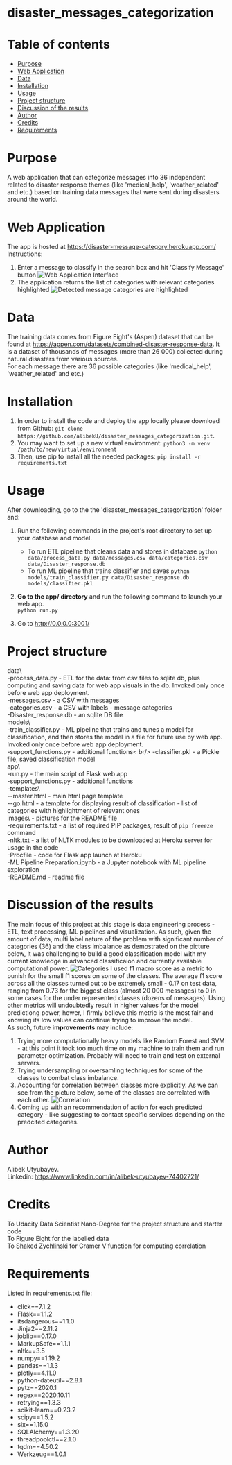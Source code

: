 # disaster_messages_categorization

# Table of contents
- [Purpose](#purpose)
- [Web Application](#web-application)
- [Data](#data)
- [Installation](#installation)
- [Usage](#usage)
- [Project structure](#project-structure)
- [Discussion of the results](#discussion-of-the-results)
- [Author](#author)
- [Credits](#credits)
- [Requirements](#requirements)


# Purpose
A web application that can categorize messages into 36 independent related to disaster response themes (like 'medical_help', 'weather_related' and etc.) based on training data messages that were sent during disasters around the world.

# Web Application
The app is hosted at https://disaster-message-category.herokuapp.com/ 
<br/>
Instructions:
1. Enter a message to classify in the search box and hit 'Classify Message' button 
![Web Application Interface](images/screenshot1.png)
2. The application returns the list of categories with relevant categories highlighted
![Detected message categories are highlighted](images/screenshot2.png)


# Data
The training data comes from Figure Eight's (Aspen) dataset that can be found at https://appen.com/datasets/combined-disaster-response-data. It is a dataset of thousands of messages (more than 26 000) collected during natural disasters from various sources.<br/>
For each message there are 36 possible categories (like 'medical_help', 'weather_related' and etc.)

# Installation
1. In order to install the code and deploy the app locally please download from Github: `git clone https://github.com/alibekU/disaster_messages_categorization.git`.
2. You may want to set up a new virtual environment: `python3 -m venv /path/to/new/virtual/environment` 
3. Then, use pip to install all the needed packages: `pip install -r requirements.txt`

# Usage
After downloading, go to the the 'disaster_messages_categorization' folder and:
1. Run the following commands in the project's root directory to set up your database and model.

    - To run ETL pipeline that cleans data and stores in database
        `python data/process_data.py data/messages.csv data/categories.csv data/Disaster_response.db`
    - To run ML pipeline that trains classifier and saves
        `python models/train_classifier.py data/Disaster_response.db models/classifier.pkl`

2. **Go to the app/ directory** and run the following command to launch your web app.<br/>
    `python run.py`

3. Go to http://0.0.0.0:3001/

# Project structure 
data\ <br/>
-process_data.py - ETL for the data: from csv files to sqlite db, plus computing and saving data for web app visuals in the db. Invoked only once before web app deployment. <br/>
-messages.csv - a CSV with messages <br/>
-categories.csv - a CSV with labels - message categories <br/>
-Disaster_response.db - an sqlite DB file <br/>
models\ <br/>
-train_classifier.py - ML pipeline that trains and tunes a model for classification, and then stores the model in a file for future use by web app. Invoked only once before web app deployment. <br/>
-support_functions.py - additional functions< br/>
-classifier.pkl - a Pickle file, saved classification model <br/>
app\ <br/>
-run.py - the main script of Flask web app <br/>
-support_functions.py - additional functions <br/>
-templates\ <br/>
 --master.html - main html page template <br/>
 --go.html - a template for displaying result of classification - list of categories with highlightment of relevant ones <br/>
images\ - pictures for the README file <br/>
-requirements.txt - a list of required PIP packages, result of `pip freeeze` command <br/>
-nltk.txt - a list of NLTK modules to be downloaded at Heroku server for usage in the code <br/>
-Procfile - code for Flask app launch at Heroku <br/>
-ML Pipeline Preparation.ipynb - a Jupyter notebook with ML pipeline exploration <br/>
-README.md - readme file <br/>

# Discussion of the results
The main focus of this project at this stage is data engineering process - ETL, text processing, ML pipelines and visualization.
As such, given the amount of data, multi label nature of the problem with significant number of categories (36) and the class imbalance as demostrated on the picture below, it was challenging to build a good classification model with my current knowledge in advanced classificaion and currently available computational power.
![Categories](images/screenshot4.png)
I used f1 macro score as a metric to punish for the small f1 scores on some of the classes. The average f1 score across all the classes turned out to be extremely small - 0.17 on test data, ranging from 0.73 for the biggest class (almost 20 000 messages) to 0 in some cases for the under represented classes (dozens of messages). Using other metrics will undoubtedly result in higher values for the model predictiong power, hower, I firmly believe this metric is the most fair and knowing its low values can continue trying to improve the model.<br/>
As such, future **improvements** may include:
1. Trying more computationally heavy models like Random Forest and SVM - at this point it took too much time on my machine to train them and run parameter optimization. Probably will need to train and test on external servers.
2. Trying undersampling or oversamling techniques for some of the classes to combat class imbalance.
3. Accounting for correlation between classes more explicitly. As we can see from the picture below, some of the classes are correlated with each other.
![Correlation](images/screenshot5.png)
4. Coming up with an recommendation of action for each predicted category - like suggesting to contact specific services depending on the predcited categories.

# Author 
Alibek Utyubayev. 
<br/>
Linkedin: https://www.linkedin.com/in/alibek-utyubayev-74402721/

# Credits
To Udacity Data Scientist Nano-Degree for the project structure and starter code<br/>
To Figure Eight for the labelled data<br/>
To [Shaked Zychlinski](https://towardsdatascience.com/the-search-for-categorical-correlation-a1cf7f1888c9) for Cramer V function for computing correlation

# Requirements
Listed in requirements.txt file:<br/>
- click==7.1.2
- Flask==1.1.2
- itsdangerous==1.1.0
- Jinja2==2.11.2
- joblib==0.17.0
- MarkupSafe==1.1.1
- nltk==3.5
- numpy==1.19.2
- pandas==1.1.3
- plotly==4.11.0
- python-dateutil==2.8.1
- pytz==2020.1
- regex==2020.10.11
- retrying==1.3.3
- scikit-learn==0.23.2
- scipy==1.5.2
- six==1.15.0
- SQLAlchemy==1.3.20
- threadpoolctl==2.1.0
- tqdm==4.50.2
- Werkzeug==1.0.1

